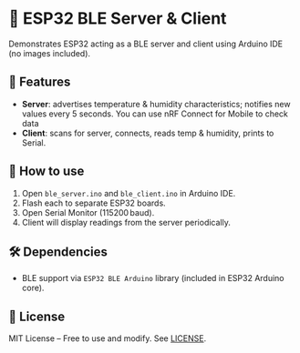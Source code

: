 # 📶 ESP32 BLE Server & Client

Demonstrates ESP32 acting as a BLE server and client using Arduino IDE (no images included).

## 🔧 Features
- **Server**: advertises temperature & humidity characteristics; notifies new values every 5 seconds. You can use nRF Connect for Mobile to check data
- **Client**: scans for server, connects, reads temp & humidity, prints to Serial.

## 🚀 How to use
1. Open `ble_server.ino` and `ble_client.ino` in Arduino IDE.
2. Flash each to separate ESP32 boards.
3. Open Serial Monitor (115200 baud).
4. Client will display readings from the server periodically.

## 🛠️ Dependencies
- BLE support via `ESP32 BLE Arduino` library (included in ESP32 Arduino core).

## 📄 License
MIT License – Free to use and modify. See [LICENSE](../../LICENSE).
